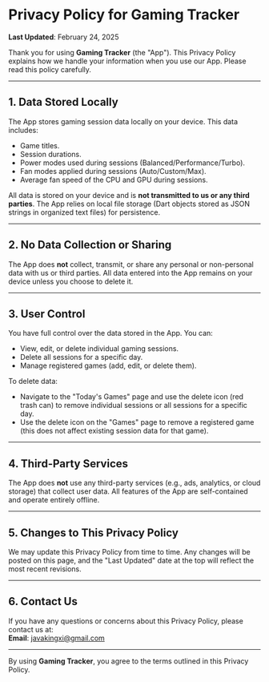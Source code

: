 # Privacy Policy for Gaming Tracker

**Last Updated**: February 24, 2025

Thank you for using **Gaming Tracker** (the "App"). This Privacy Policy explains how we handle your information when you use our App. Please read this policy carefully.

---

## 1. Data Stored Locally
The App stores gaming session data locally on your device. This data includes:
- Game titles.
- Session durations.
- Power modes used during sessions (Balanced/Performance/Turbo).
- Fan modes applied during sessions (Auto/Custom/Max).
- Average fan speed of the CPU and GPU during sessions.

All data is stored on your device and is **not transmitted to us or any third parties**. The App relies on local file storage (Dart objects stored as JSON strings in organized text files) for persistence.

---

## 2. No Data Collection or Sharing
The App does **not** collect, transmit, or share any personal or non-personal data with us or third parties. All data entered into the App remains on your device unless you choose to delete it.

---

## 3. User Control
You have full control over the data stored in the App. You can:
- View, edit, or delete individual gaming sessions.
- Delete all sessions for a specific day.
- Manage registered games (add, edit, or delete them).

To delete data:
- Navigate to the "Today's Games" page and use the delete icon (red trash can) to remove individual sessions or all sessions for a specific day.
- Use the delete icon on the "Games" page to remove a registered game (this does not affect existing session data for that game).

---

## 4. Third-Party Services
The App does **not** use any third-party services (e.g., ads, analytics, or cloud storage) that collect user data. All features of the App are self-contained and operate entirely offline.

---

## 5. Changes to This Privacy Policy
We may update this Privacy Policy from time to time. Any changes will be posted on this page, and the "Last Updated" date at the top will reflect the most recent revisions.

---

## 6. Contact Us
If you have any questions or concerns about this Privacy Policy, please contact us at:  
**Email**: javakingxi@gmail.com

---

By using **Gaming Tracker**, you agree to the terms outlined in this Privacy Policy.
